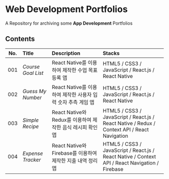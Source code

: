 # Web Development Portfolios

A Repository for archiving some **App Development** Portfolios

## Contents

| **No.** | **Title**          | **Description**                                              | **Stacks**                                                                                      |
| :-----: | :----------------- | :----------------------------------------------------------- | :---------------------------------------------------------------------------------------------- |
|   001   | _Course Goal List_ | React Native를 이용하여 제작한 수업 목표 등록 앱             | HTML5 / CSS3 / JavaScript / React.js / React Native                                             |
|   002   | _Guess My Number_  | React Native를 이용하여 제작한 사용자 입력 숫자 추측 게임 앱 | HTML5 / CSS3 / JavaScript / React.js / React Native                                             |
|   003   | _Simple Recipe_    | React Native와 Redux를 이용하여 제작한 음식 레시피 확인 앱   | HTML5 / CSS3 / JavaScript / React.js / React Native / Redux / Context API / React Navigation    |
|   004   | _Expense Tracker_  | React Native와 Firebase를 이용하여 제작한 지출 내역 정리 앱  | HTML5 / CSS3 / JavaScript / React.js / React Native / Context API / React Navigation / Firebase |
